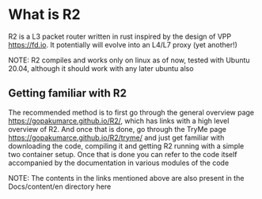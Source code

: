# What is R2 

R2 is a L3 packet router written in rust inspired by the design of VPP <https://fd.io>. It potentially 
will evolve into an L4/L7 proxy (yet another!)

NOTE: R2 compiles and works only on linux as of now, tested with Ubuntu 20.04, although it should work
with any later ubuntu also

## Getting familiar with R2

The recommended method is to first go through the general overview page <https://gopakumarce.github.io/R2/>, which has links with a high level overview of R2. And once that is done, go through the TryMe page <https://gopakumarce.github.io/R2/tryme/> and just get familiar with downloading the code, compiling it and getting R2 running with a simple two container setup. Once that is done you can refer to the code itself accompanied by the documentation in various modules of the code

NOTE: The contents in the links mentioned above are also present in the Docs/content/en directory here
